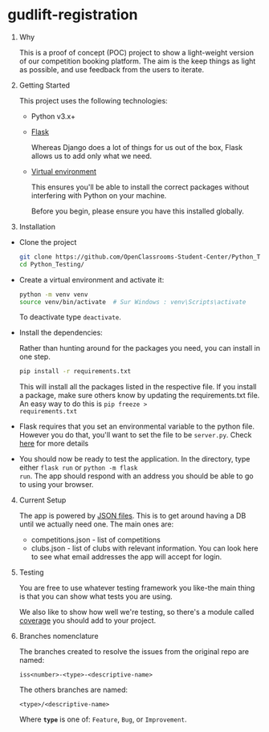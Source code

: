 # gudlift-registration

1. Why


    This is a proof of concept (POC) project to show a light-weight version of our competition booking platform. The aim is the keep things as light as possible, and use feedback from the users to iterate.

2. Getting Started

    This project uses the following technologies:

    * Python v3.x+

    * [Flask](https://flask.palletsprojects.com/en/1.1.x/)

        Whereas Django does a lot of things for us out of the box, Flask allows us to add only what we need. 
     

    * [Virtual environment](https://virtualenv.pypa.io/en/stable/installation.html)

        This ensures you'll be able to install the correct packages without interfering with Python on your machine.

        Before you begin, please ensure you have this installed globally. 


3. Installation

- Clone the project

    ```bash
    git clone https://github.com/OpenClassrooms-Student-Center/Python_Testing.git
    cd Python_Testing/
    ```
- Create a virtual environment and activate it:
   ```sh
   python -m venv venv
   source venv/bin/activate  # Sur Windows : venv\Scripts\activate
   ```
    To deactivate type <code>deactivate</code>.

- Install the dependencies:

    Rather than hunting around for the packages you need, you can install in one step.
   ```sh
   pip install -r requirements.txt
   ```
    This will install all the packages listed in the respective file.
    If you install a package, make sure others know by updating the requirements.txt file. An easy way to do this is <code>pip freeze > requirements.txt</code>

- Flask requires that you set an environmental variable to the python file. However you do that, you'll want to set the file to be <code>server.py</code>. Check [here](https://flask.palletsprojects.com/en/1.1.x/quickstart/#a-minimal-application) for more details

- You should now be ready to test the application. In the directory, type either <code>flask run</code> or <code>python -m flask run</code>. The app should respond with an address you should be able to go to using your browser.

4. Current Setup

    The app is powered by [JSON files](https://www.tutorialspoint.com/json/json_quick_guide.htm). This is to get around having a DB until we actually need one. The main ones are:
     
    * competitions.json - list of competitions
    * clubs.json - list of clubs with relevant information. You can look here to see what email addresses the app will accept for login.

5. Testing

    You are free to use whatever testing framework you like-the main thing is that you can show what tests you are using.

    We also like to show how well we're testing, so there's a module called 
    [coverage](https://coverage.readthedocs.io/en/coverage-5.1/) you should add to your project.

6. Branches nomenclature

    The branches created to resolve the issues from the original repo are named:

    <code>iss&lt;number&gt;-&lt;type&gt;-&lt;descriptive-name&gt;</code>

    The others branches are named:

    <code>&lt;type&gt;/&lt;descriptive-name&gt;</code>

    Where **`type`** is one of: `Feature`, `Bug`, or `Improvement`.

